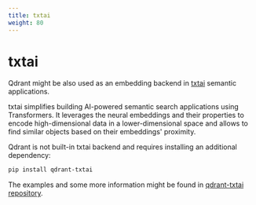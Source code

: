 ```yaml
---
title: txtai
weight: 80
---
```


# txtai

Qdrant might be also used as an embedding backend in [txtai](https://neuml.github.io/txtai/) semantic applications.

txtai simplifies building AI-powered semantic search applications using Transformers. It leverages the neural embeddings and their 
properties to encode high-dimensional data in a lower-dimensional space and allows to find similar objects based on their embeddings' 
proximity.

Qdrant is not built-in txtai backend and requires installing an additional dependency:

```bash
pip install qdrant-txtai
```

The examples and some more information might be found in [qdrant-txtai repository](https://github.com/qdrant/qdrant-txtai).